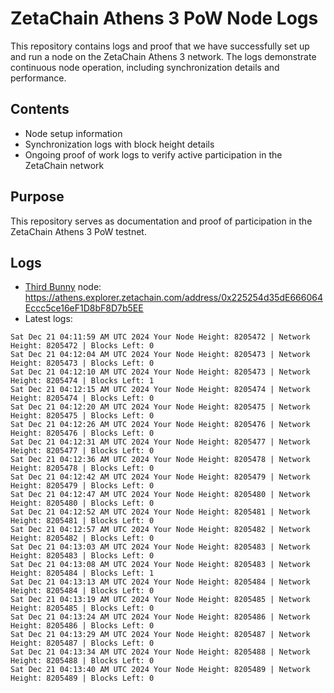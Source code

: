 # ZetaChain Athens 3 PoW Node Logs
This repository contains logs and proof that we have successfully set up and run a node on the ZetaChain Athens 3 network. The logs demonstrate continuous node operation, including synchronization details and performance.

## Contents
- Node setup information
- Synchronization logs with block height details
- Ongoing proof of work logs to verify active participation in the ZetaChain network

## Purpose
This repository serves as documentation and proof of participation in the ZetaChain Athens 3 PoW testnet.

## Logs

- [Third Bunny](https://thirdbunny.xyz/) node: https://athens.explorer.zetachain.com/address/0x225254d35dE666064Eccc5ce16eF1D8bF8D7b5EE
- Latest logs:
```
Sat Dec 21 04:11:59 AM UTC 2024 Your Node Height: 8205472 | Network Height: 8205472 | Blocks Left: 0
Sat Dec 21 04:12:04 AM UTC 2024 Your Node Height: 8205473 | Network Height: 8205473 | Blocks Left: 0
Sat Dec 21 04:12:10 AM UTC 2024 Your Node Height: 8205473 | Network Height: 8205474 | Blocks Left: 1
Sat Dec 21 04:12:15 AM UTC 2024 Your Node Height: 8205474 | Network Height: 8205474 | Blocks Left: 0
Sat Dec 21 04:12:20 AM UTC 2024 Your Node Height: 8205475 | Network Height: 8205475 | Blocks Left: 0
Sat Dec 21 04:12:26 AM UTC 2024 Your Node Height: 8205476 | Network Height: 8205476 | Blocks Left: 0
Sat Dec 21 04:12:31 AM UTC 2024 Your Node Height: 8205477 | Network Height: 8205477 | Blocks Left: 0
Sat Dec 21 04:12:36 AM UTC 2024 Your Node Height: 8205478 | Network Height: 8205478 | Blocks Left: 0
Sat Dec 21 04:12:42 AM UTC 2024 Your Node Height: 8205479 | Network Height: 8205479 | Blocks Left: 0
Sat Dec 21 04:12:47 AM UTC 2024 Your Node Height: 8205480 | Network Height: 8205480 | Blocks Left: 0
Sat Dec 21 04:12:52 AM UTC 2024 Your Node Height: 8205481 | Network Height: 8205481 | Blocks Left: 0
Sat Dec 21 04:12:57 AM UTC 2024 Your Node Height: 8205482 | Network Height: 8205482 | Blocks Left: 0
Sat Dec 21 04:13:03 AM UTC 2024 Your Node Height: 8205483 | Network Height: 8205483 | Blocks Left: 0
Sat Dec 21 04:13:08 AM UTC 2024 Your Node Height: 8205483 | Network Height: 8205484 | Blocks Left: 1
Sat Dec 21 04:13:13 AM UTC 2024 Your Node Height: 8205484 | Network Height: 8205484 | Blocks Left: 0
Sat Dec 21 04:13:19 AM UTC 2024 Your Node Height: 8205485 | Network Height: 8205485 | Blocks Left: 0
Sat Dec 21 04:13:24 AM UTC 2024 Your Node Height: 8205486 | Network Height: 8205486 | Blocks Left: 0
Sat Dec 21 04:13:29 AM UTC 2024 Your Node Height: 8205487 | Network Height: 8205487 | Blocks Left: 0
Sat Dec 21 04:13:34 AM UTC 2024 Your Node Height: 8205488 | Network Height: 8205488 | Blocks Left: 0
Sat Dec 21 04:13:40 AM UTC 2024 Your Node Height: 8205489 | Network Height: 8205489 | Blocks Left: 0
```
